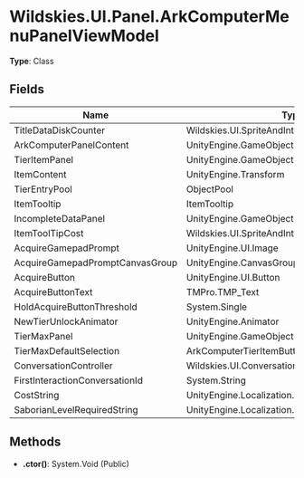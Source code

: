 ﻿# Wildskies.UI.Panel.ArkComputerMenuPanelViewModel

**Type**: Class

## Fields

| Name | Type | Access |
|------|------|--------|
| TitleDataDiskCounter | Wildskies.UI.SpriteAndIntegerController | Public |
| ArkComputerPanelContent | UnityEngine.GameObject | Public |
| TierItemPanel | UnityEngine.GameObject | Public |
| ItemContent | UnityEngine.Transform | Public |
| TierEntryPool | ObjectPool | Public |
| ItemTooltip | ItemTooltip | Public |
| IncompleteDataPanel | UnityEngine.GameObject | Public |
| ItemToolTipCost | Wildskies.UI.SpriteAndIntegerController | Public |
| AcquireGamepadPrompt | UnityEngine.UI.Image | Public |
| AcquireGamepadPromptCanvasGroup | UnityEngine.CanvasGroup | Public |
| AcquireButton | UnityEngine.UI.Button | Public |
| AcquireButtonText | TMPro.TMP_Text | Public |
| HoldAcquireButtonThreshold | System.Single | Public |
| NewTierUnlockAnimator | UnityEngine.Animator | Public |
| TierMaxPanel | UnityEngine.GameObject | Public |
| TierMaxDefaultSelection | ArkComputerTierItemButton | Public |
| ConversationController | Wildskies.UI.Conversation.ConversationController | Public |
| FirstInteractionConversationId | System.String | Public |
| CostString | UnityEngine.Localization.LocalizedString | Public |
| SaborianLevelRequiredString | UnityEngine.Localization.LocalizedString | Public |

## Methods

- **.ctor()**: System.Void (Public)

